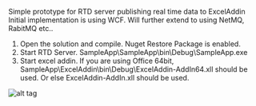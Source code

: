 Simple prototype for RTD server publishing real time data to ExcelAddin
Initial implementation is using WCF. Will further extend to using NetMQ, RabitMQ etc..

1. Open the solution and compile. Nuget Restore Package is enabled.
2. Start RTD Server. SampleApp\SampleApp\bin\Debug\SampleApp.exe
3. Start excel addin. If you are using Office 64bit, SampleApp\ExcelAddin\bin\Debug\ExcelAddin-AddIn64.xll should be used. Or else ExcelAddin-AddIn.xll should be used.

![alt tag](http://www.ilamzy.net/photos/Capture.PNG)
